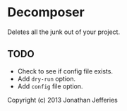 Decomposer
==========

Deletes all the junk out of your project.

TODO
----

* Check to see if config file exists.
* Add `dry-run` option.
* Add `config` file option.

Copyright (c) 2013 Jonathan Jefferies
